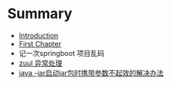 # Summary

* [Introduction](README.md)
* [First Chapter](chapter1.md)
* 记一次springboot 项目乱码
* [zuul 异常处理](zuul-yi-chang-chu-li.md)
* [java -jar启动jar包时携带参数不起效的解决办法](java-jarqi-dong-jar-bao-shi-xi-dai-can-shu-bu-qi-xiao-de-jie-jue-ban-fa.md)

